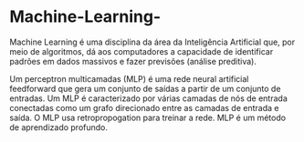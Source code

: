 # Machine-Learning-

Machine Learning é uma disciplina da área da Inteligência Artificial que, por meio de algoritmos, dá aos computadores a capacidade de identificar padrões em dados massivos e fazer previsões (análise preditiva).

Um perceptron multicamadas (MLP) é uma rede neural artificial feedforward que gera um conjunto de saídas a partir de um conjunto de entradas. Um MLP é caracterizado por várias camadas de nós de entrada conectadas como um grafo direcionado entre as camadas de entrada e saída. O MLP usa retropropogation para treinar a rede. MLP é um método de aprendizado profundo.
